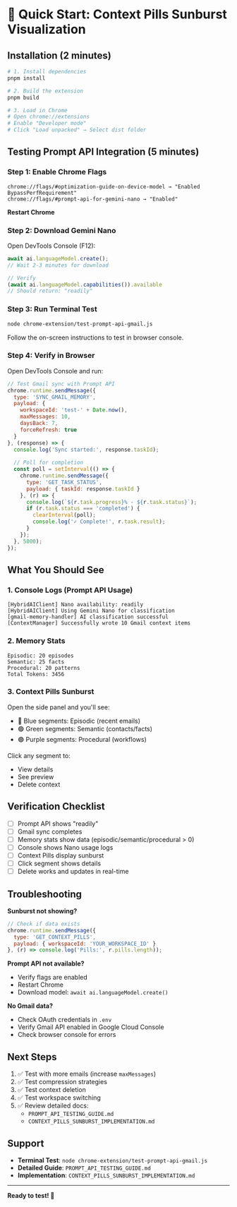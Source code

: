 # 🚀 Quick Start: Context Pills Sunburst Visualization

## Installation (2 minutes)

```bash
# 1. Install dependencies
pnpm install

# 2. Build the extension
pnpm build

# 3. Load in Chrome
# Open chrome://extensions
# Enable "Developer mode"
# Click "Load unpacked" → Select dist folder
```

## Testing Prompt API Integration (5 minutes)

### Step 1: Enable Chrome Flags

```
chrome://flags/#optimization-guide-on-device-model → "Enabled BypassPerfRequirement"
chrome://flags/#prompt-api-for-gemini-nano → "Enabled"
```

**Restart Chrome**

### Step 2: Download Gemini Nano

Open DevTools Console (F12):

```javascript
await ai.languageModel.create();
// Wait 2-3 minutes for download

// Verify
(await ai.languageModel.capabilities()).available
// Should return: "readily"
```

### Step 3: Run Terminal Test

```bash
node chrome-extension/test-prompt-api-gmail.js
```

Follow the on-screen instructions to test in browser console.

### Step 4: Verify in Browser

Open DevTools Console and run:

```javascript
// Test Gmail sync with Prompt API
chrome.runtime.sendMessage({
  type: 'SYNC_GMAIL_MEMORY',
  payload: {
    workspaceId: 'test-' + Date.now(),
    maxMessages: 10,
    daysBack: 7,
    forceRefresh: true
  }
}, (response) => {
  console.log('Sync started:', response.taskId);
  
  // Poll for completion
  const poll = setInterval(() => {
    chrome.runtime.sendMessage({
      type: 'GET_TASK_STATUS',
      payload: { taskId: response.taskId }
    }, (r) => {
      console.log(`${r.task.progress}% - ${r.task.status}`);
      if (r.task.status === 'completed') {
        clearInterval(poll);
        console.log('✓ Complete!', r.task.result);
      }
    });
  }, 5000);
});
```

## What You Should See

### 1. Console Logs (Prompt API Usage)
```
[HybridAIClient] Nano availability: readily
[HybridAIClient] Using Gemini Nano for classification
[gmail-memory-handler] AI classification successful
[ContextManager] Successfully wrote 10 Gmail context items
```

### 2. Memory Stats
```
Episodic: 20 episodes
Semantic: 25 facts  
Procedural: 20 patterns
Total Tokens: 3456
```

### 3. Context Pills Sunburst

Open the side panel and you'll see:
- 🔵 Blue segments: Episodic (recent emails)
- 🟢 Green segments: Semantic (contacts/facts)
- 🟣 Purple segments: Procedural (workflows)

Click any segment to:
- View details
- See preview
- Delete context

## Verification Checklist

- [ ] Prompt API shows "readily"
- [ ] Gmail sync completes
- [ ] Memory stats show data (episodic/semantic/procedural > 0)
- [ ] Console shows Nano usage logs
- [ ] Context Pills display sunburst
- [ ] Click segment shows details
- [ ] Delete works and updates in real-time

## Troubleshooting

**Sunburst not showing?**
```javascript
// Check if data exists
chrome.runtime.sendMessage({
  type: 'GET_CONTEXT_PILLS',
  payload: { workspaceId: 'YOUR_WORKSPACE_ID' }
}, (r) => console.log('Pills:', r.pills.length));
```

**Prompt API not available?**
- Verify flags are enabled
- Restart Chrome
- Download model: `await ai.languageModel.create()`

**No Gmail data?**
- Check OAuth credentials in `.env`
- Verify Gmail API enabled in Google Cloud Console
- Check browser console for errors

## Next Steps

1. ✅ Test with more emails (increase `maxMessages`)
2. ✅ Test compression strategies
3. ✅ Test context deletion
4. ✅ Test workspace switching
5. ✅ Review detailed docs:
   - `PROMPT_API_TESTING_GUIDE.md`
   - `CONTEXT_PILLS_SUNBURST_IMPLEMENTATION.md`

## Support

- **Terminal Test**: `node chrome-extension/test-prompt-api-gmail.js`
- **Detailed Guide**: `PROMPT_API_TESTING_GUIDE.md`
- **Implementation**: `CONTEXT_PILLS_SUNBURST_IMPLEMENTATION.md`

---

**Ready to test! 🎉**
